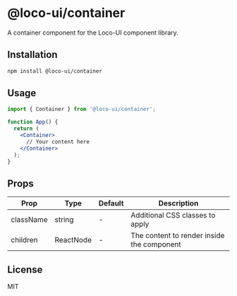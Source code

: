 # @loco-ui/container

A container component for the Loco-UI component library.

## Installation

```bash
npm install @loco-ui/container
```

## Usage

```jsx
import { Container } from '@loco-ui/container';

function App() {
  return (
    <Container>
      // Your content here
    </Container>
  );
}
```

## Props

| Prop | Type | Default | Description |
|------|------|---------|-------------|
| className | string | - | Additional CSS classes to apply |
| children | ReactNode | - | The content to render inside the component |

## License

MIT
